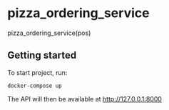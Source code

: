# pizza_ordering_service
pizza_ordering_service(pos)
## Getting started

To start project, run:

```
docker-compose up
```

The API will then be available at http://127.0.0.1:8000
